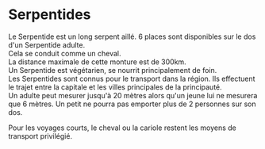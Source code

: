 # Serpentides

Le Serpentide est un long serpent aillé. 6 places sont disponibles sur le dos d'un Serpentide adulte.  
Cela se conduit comme un cheval.  
La distance maximale de cette monture est de 300km.  
Un Serpentide est végétarien, se nourrit principalement de foin.  
Les Serpentides sont connus pour le transport dans la région. Ils effectuent le trajet entre la capitale et les villes principales de la principauté.  
Un adulte peut mesurer jusqu'à 20 mètres alors qu'un jeune lui ne mesurera que 6 mètres. Un petit ne pourra pas emporter plus de 2 personnes sur son dos.

Pour les voyages courts, le cheval ou la cariole restent les moyens de transport privilégié.